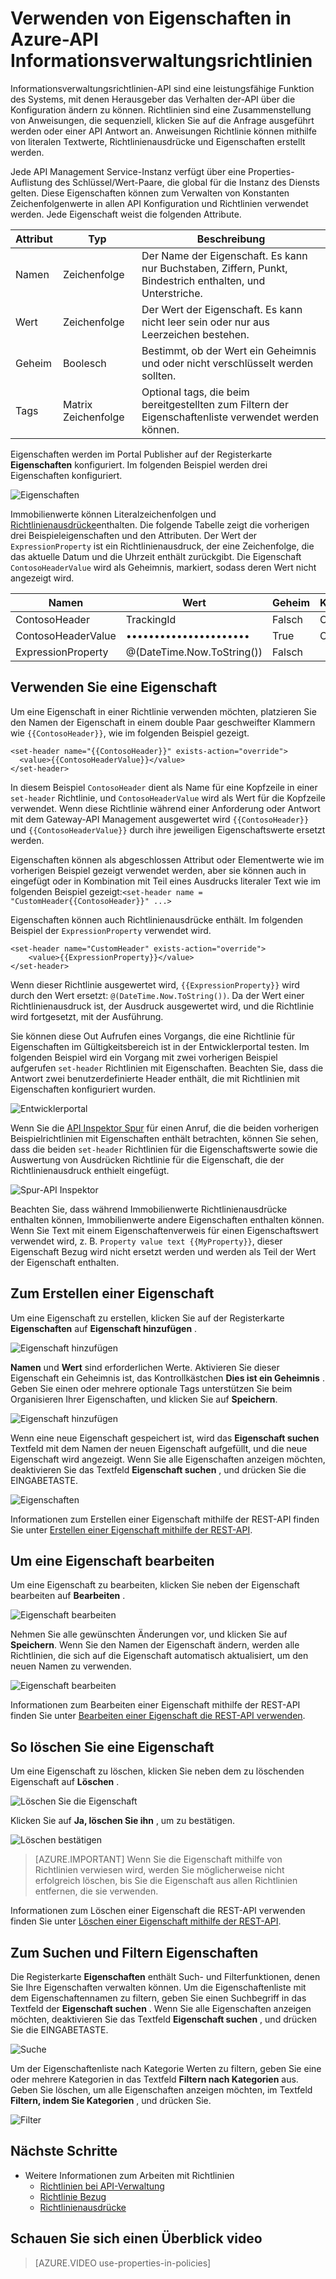 <properties 
    pageTitle="Verwenden von Eigenschaften in Azure-API Informationsverwaltungsrichtlinien" 
    description="Erfahren Sie, wie Eigenschaften in Azure-API Informationsverwaltungsrichtlinien verwenden." 
    services="api-management" 
    documentationCenter="" 
    authors="steved0x" 
    manager="erikre" 
    editor=""/>

<tags 
    ms.service="api-management" 
    ms.workload="mobile" 
    ms.tgt_pltfrm="na" 
    ms.devlang="na" 
    ms.topic="article" 
    ms.date="10/25/2016" 
    ms.author="sdanie"/>


# <a name="how-to-use-properties-in-azure-api-management-policies"></a>Verwenden von Eigenschaften in Azure-API Informationsverwaltungsrichtlinien

Informationsverwaltungsrichtlinien-API sind eine leistungsfähige Funktion des Systems, mit denen Herausgeber das Verhalten der-API über die Konfiguration ändern zu können. Richtlinien sind eine Zusammenstellung von Anweisungen, die sequenziell, klicken Sie auf die Anfrage ausgeführt werden oder einer API Antwort an. Anweisungen Richtlinie können mithilfe von literalen Textwerte, Richtlinienausdrücke und Eigenschaften erstellt werden. 

Jede API Management Service-Instanz verfügt über eine Properties-Auflistung des Schlüssel/Wert-Paare, die global für die Instanz des Diensts gelten. Diese Eigenschaften können zum Verwalten von Konstanten Zeichenfolgenwerte in allen API Konfiguration und Richtlinien verwendet werden. Jede Eigenschaft weist die folgenden Attribute.


| Attribut | Typ            | Beschreibung                                                                                             |
|-----------|-----------------|---------------------------------------------------------------------------------------------------------|
| Namen      | Zeichenfolge          | Der Name der Eigenschaft. Es kann nur Buchstaben, Ziffern, Punkt, Bindestrich enthalten, und Unterstriche. |
| Wert     | Zeichenfolge          | Der Wert der Eigenschaft. Es kann nicht leer sein oder nur aus Leerzeichen bestehen.                           |
| Geheim    | Boolesch         | Bestimmt, ob der Wert ein Geheimnis und oder nicht verschlüsselt werden sollten.                                |
| Tags      | Matrix Zeichenfolge | Optional tags, die beim bereitgestellten zum Filtern der Eigenschaftenliste verwendet werden können.                               |

Eigenschaften werden im Portal Publisher auf der Registerkarte **Eigenschaften** konfiguriert. Im folgenden Beispiel werden drei Eigenschaften konfiguriert.

![Eigenschaften][api-management-properties]

Immobilienwerte können Literalzeichenfolgen und [Richtlinienausdrücke](https://msdn.microsoft.com/library/azure/dn910913.aspx)enthalten. Die folgende Tabelle zeigt die vorherigen drei Beispieleigenschaften und den Attributen. Der Wert der `ExpressionProperty` ist ein Richtlinienausdruck, der eine Zeichenfolge, die das aktuelle Datum und die Uhrzeit enthält zurückgibt. Die Eigenschaft `ContosoHeaderValue` wird als Geheimnis, markiert, sodass deren Wert nicht angezeigt wird.

| Namen               | Wert                      | Geheim | Kategorien    |
|--------------------|----------------------------|--------|---------|
| ContosoHeader      | TrackingId                 | Falsch  | Contoso |
| ContosoHeaderValue | ••••••••••••••••••••••     | True   | Contoso |
| ExpressionProperty | @(DateTime.Now.ToString()) | Falsch  |         |

## <a name="to-use-a-property"></a>Verwenden Sie eine Eigenschaft

Um eine Eigenschaft in einer Richtlinie verwenden möchten, platzieren Sie den Namen der Eigenschaft in einem double Paar geschweifter Klammern wie `{{ContosoHeader}}`, wie im folgenden Beispiel gezeigt.

    <set-header name="{{ContosoHeader}}" exists-action="override">
      <value>{{ContosoHeaderValue}}</value>
    </set-header>

In diesem Beispiel `ContosoHeader` dient als Name für eine Kopfzeile in einer `set-header` Richtlinie, und `ContosoHeaderValue` wird als Wert für die Kopfzeile verwendet. Wenn diese Richtlinie während einer Anforderung oder Antwort mit dem Gateway-API Management ausgewertet wird `{{ContosoHeader}}` und `{{ContosoHeaderValue}}` durch ihre jeweiligen Eigenschaftswerte ersetzt werden.

Eigenschaften können als abgeschlossen Attribut oder Elementwerte wie im vorherigen Beispiel gezeigt verwendet werden, aber sie können auch in eingefügt oder in Kombination mit Teil eines Ausdrucks literaler Text wie im folgenden Beispiel gezeigt:`<set-header name = "CustomHeader{{ContosoHeader}}" ...>`

Eigenschaften können auch Richtlinienausdrücke enthält. Im folgenden Beispiel der `ExpressionProperty` verwendet wird.

    <set-header name="CustomHeader" exists-action="override">
        <value>{{ExpressionProperty}}</value>
    </set-header>

Wenn dieser Richtlinie ausgewertet wird, `{{ExpressionProperty}}` wird durch den Wert ersetzt: `@(DateTime.Now.ToString())`. Da der Wert einer Richtlinienausdruck ist, der Ausdruck ausgewertet wird, und die Richtlinie wird fortgesetzt, mit der Ausführung.

Sie können diese Out Aufrufen eines Vorgangs, die eine Richtlinie für Eigenschaften im Gültigkeitsbereich ist in der Entwicklerportal testen. Im folgenden Beispiel wird ein Vorgang mit zwei vorherigen Beispiel aufgerufen `set-header` Richtlinien mit Eigenschaften. Beachten Sie, dass die Antwort zwei benutzerdefinierte Header enthält, die mit Richtlinien mit Eigenschaften konfiguriert wurden.

![Entwicklerportal][api-management-send-results]

Wenn Sie die [API Inspektor Spur](api-management-howto-api-inspector.md) für einen Anruf, die die beiden vorherigen Beispielrichtlinien mit Eigenschaften enthält betrachten, können Sie sehen, dass die beiden `set-header` Richtlinien für die Eigenschaftswerte sowie die Auswertung von Ausdrücken Richtlinie für die Eigenschaft, die der Richtlinienausdruck enthielt eingefügt.

![Spur-API Inspektor][api-management-api-inspector-trace]

Beachten Sie, dass während Immobilienwerte Richtlinienausdrücke enthalten können, Immobilienwerte andere Eigenschaften enthalten können. Wenn Sie Text mit einem Eigenschaftenverweis für einen Eigenschaftswert verwendet wird, z. B. `Property value text {{MyProperty}}`, dieser Eigenschaft Bezug wird nicht ersetzt werden und werden als Teil der Wert der Eigenschaft enthalten.

## <a name="to-create-a-property"></a>Zum Erstellen einer Eigenschaft

Um eine Eigenschaft zu erstellen, klicken Sie auf der Registerkarte **Eigenschaften** auf **Eigenschaft hinzufügen** .

![Eigenschaft hinzufügen][api-management-properties-add-property-menu]

**Namen** und **Wert** sind erforderlichen Werte. Aktivieren Sie dieser Eigenschaft ein Geheimnis ist, das Kontrollkästchen **Dies ist ein Geheimnis** . Geben Sie einen oder mehrere optionale Tags unterstützen Sie beim Organisieren Ihrer Eigenschaften, und klicken Sie auf **Speichern**.

![Eigenschaft hinzufügen][api-management-properties-add-property]

Wenn eine neue Eigenschaft gespeichert ist, wird das **Eigenschaft suchen** Textfeld mit dem Namen der neuen Eigenschaft aufgefüllt, und die neue Eigenschaft wird angezeigt. Wenn Sie alle Eigenschaften anzeigen möchten, deaktivieren Sie das Textfeld **Eigenschaft suchen** , und drücken Sie die EINGABETASTE.

![Eigenschaften][api-management-properties-property-saved]

Informationen zum Erstellen einer Eigenschaft mithilfe der REST-API finden Sie unter [Erstellen einer Eigenschaft mithilfe der REST-API](https://msdn.microsoft.com/library/azure/mt651775.aspx#Put).

## <a name="to-edit-a-property"></a>Um eine Eigenschaft bearbeiten

Um eine Eigenschaft zu bearbeiten, klicken Sie neben der Eigenschaft bearbeiten auf **Bearbeiten** .

![Eigenschaft bearbeiten][api-management-properties-edit]

Nehmen Sie alle gewünschten Änderungen vor, und klicken Sie auf **Speichern**. Wenn Sie den Namen der Eigenschaft ändern, werden alle Richtlinien, die sich auf die Eigenschaft automatisch aktualisiert, um den neuen Namen zu verwenden.

![Eigenschaft bearbeiten][api-management-properties-edit-property]

Informationen zum Bearbeiten einer Eigenschaft mithilfe der REST-API finden Sie unter [Bearbeiten einer Eigenschaft die REST-API verwenden](https://msdn.microsoft.com/library/azure/mt651775.aspx#Patch).

## <a name="to-delete-a-property"></a>So löschen Sie eine Eigenschaft

Um eine Eigenschaft zu löschen, klicken Sie neben dem zu löschenden Eigenschaft auf **Löschen** .

![Löschen Sie die Eigenschaft][api-management-properties-delete]

Klicken Sie auf **Ja, löschen Sie ihn** , um zu bestätigen.

![Löschen bestätigen][api-management-delete-confirm]

>[AZURE.IMPORTANT] Wenn Sie die Eigenschaft mithilfe von Richtlinien verwiesen wird, werden Sie möglicherweise nicht erfolgreich löschen, bis Sie die Eigenschaft aus allen Richtlinien entfernen, die sie verwenden.

Informationen zum Löschen einer Eigenschaft die REST-API verwenden finden Sie unter [Löschen einer Eigenschaft mithilfe der REST-API](https://msdn.microsoft.com/library/azure/mt651775.aspx#Delete).

## <a name="to-search-and-filter-properties"></a>Zum Suchen und Filtern Eigenschaften

Die Registerkarte **Eigenschaften** enthält Such- und Filterfunktionen, denen Sie Ihre Eigenschaften verwalten können. Um die Eigenschaftenliste mit dem Eigenschaftennamen zu filtern, geben Sie einen Suchbegriff in das Textfeld der **Eigenschaft suchen** . Wenn Sie alle Eigenschaften anzeigen möchten, deaktivieren Sie das Textfeld **Eigenschaft suchen** , und drücken Sie die EINGABETASTE.

![Suche][api-management-properties-search]

Um der Eigenschaftenliste nach Kategorie Werten zu filtern, geben Sie eine oder mehrere Kategorien in das Textfeld **Filtern nach Kategorien** aus. Geben Sie löschen, um alle Eigenschaften anzeigen möchten, im Textfeld **Filtern, indem Sie Kategorien** , und drücken Sie.

![Filter][api-management-properties-filter]

## <a name="next-steps"></a>Nächste Schritte

-   Weitere Informationen zum Arbeiten mit Richtlinien
    -   [Richtlinien bei API-Verwaltung](api-management-howto-policies.md)
    -   [Richtlinie Bezug](https://msdn.microsoft.com/library/azure/dn894081.aspx)
    -   [Richtlinienausdrücke](https://msdn.microsoft.com/library/azure/dn910913.aspx)

## <a name="watch-a-video-overview"></a>Schauen Sie sich einen Überblick video

> [AZURE.VIDEO use-properties-in-policies]

[api-management-properties]: ./media/api-management-howto-properties/api-management-properties.png
[api-management-properties-add-property]: ./media/api-management-howto-properties/api-management-properties-add-property.png
[api-management-properties-edit-property]: ./media/api-management-howto-properties/api-management-properties-edit-property.png
[api-management-properties-add-property-menu]: ./media/api-management-howto-properties/api-management-properties-add-property-menu.png
[api-management-properties-property-saved]: ./media/api-management-howto-properties/api-management-properties-property-saved.png
[api-management-properties-delete]: ./media/api-management-howto-properties/api-management-properties-delete.png
[api-management-properties-edit]: ./media/api-management-howto-properties/api-management-properties-edit.png
[api-management-delete-confirm]: ./media/api-management-howto-properties/api-management-delete-confirm.png
[api-management-properties-search]: ./media/api-management-howto-properties/api-management-properties-search.png
[api-management-send-results]: ./media/api-management-howto-properties/api-management-send-results.png
[api-management-properties-filter]: ./media/api-management-howto-properties/api-management-properties-filter.png
[api-management-api-inspector-trace]: ./media/api-management-howto-properties/api-management-api-inspector-trace.png

